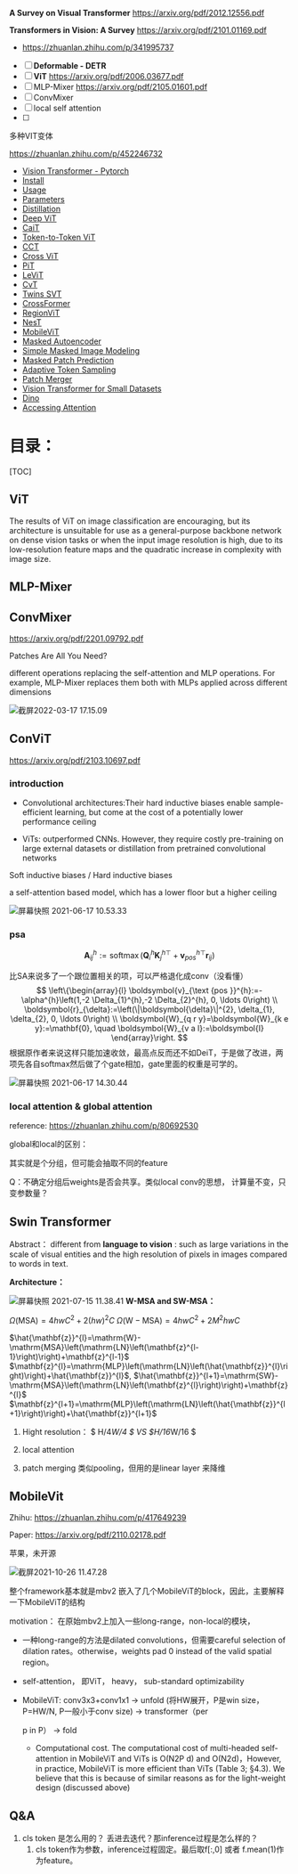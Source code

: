 

**A Survey on Visual Transformer** https://arxiv.org/pdf/2012.12556.pdf

**Transformers in Vision: A Survey** https://arxiv.org/pdf/2101.01169.pdf

* https://zhuanlan.zhihu.com/p/341995737



* [ ] **Deformable - DETR**
* [ ] **ViT** https://arxiv.org/pdf/2006.03677.pdf
* [ ] MLP-Mixer https://arxiv.org/pdf/2105.01601.pdf  
* [ ] ConvMixer
* [ ] local self attention 
* [ ] 

多种VIT变体

https://zhuanlan.zhihu.com/p/452246732

-   [Vision Transformer - Pytorch](https://github.com/lucidrains/vit-pytorch#vision-transformer---pytorch)
-   [Install](https://github.com/lucidrains/vit-pytorch#install)
-   [Usage](https://github.com/lucidrains/vit-pytorch#usage)
-   [Parameters](https://github.com/lucidrains/vit-pytorch#parameters)
-   [Distillation](https://github.com/lucidrains/vit-pytorch#distillation)
-   [Deep ViT](https://github.com/lucidrains/vit-pytorch#deep-vit)
-   [CaiT](https://github.com/lucidrains/vit-pytorch#cait)
-   [Token-to-Token ViT](https://github.com/lucidrains/vit-pytorch#token-to-token-vit)
-   [CCT](https://github.com/lucidrains/vit-pytorch#cct)
-   [Cross ViT](https://github.com/lucidrains/vit-pytorch#cross-vit)
-   [PiT](https://github.com/lucidrains/vit-pytorch#pit)
-   [LeViT](https://github.com/lucidrains/vit-pytorch#levit)
-   [CvT](https://github.com/lucidrains/vit-pytorch#cvt)
-   [Twins SVT](https://github.com/lucidrains/vit-pytorch#twins-svt)
-   [CrossFormer](https://github.com/lucidrains/vit-pytorch#crossformer)
-   [RegionViT](https://github.com/lucidrains/vit-pytorch#regionvit)
-   [NesT](https://github.com/lucidrains/vit-pytorch#nest)
-   [MobileViT](https://github.com/lucidrains/vit-pytorch#mobilevit)
-   [Masked Autoencoder](https://github.com/lucidrains/vit-pytorch#masked-autoencoder)
-   [Simple Masked Image Modeling](https://github.com/lucidrains/vit-pytorch#simple-masked-image-modeling)
-   [Masked Patch Prediction](https://github.com/lucidrains/vit-pytorch#masked-patch-prediction)
-   [Adaptive Token Sampling](https://github.com/lucidrains/vit-pytorch#adaptive-token-sampling)
-   [Patch Merger](https://github.com/lucidrains/vit-pytorch#patch-merger)
-   [Vision Transformer for Small Datasets](https://github.com/lucidrains/vit-pytorch#vision-transformer-for-small-datasets)
-   [Dino](https://github.com/lucidrains/vit-pytorch#dino)
-   [Accessing Attention](https://github.com/lucidrains/vit-pytorch#accessing-attention)



# 目录：

[TOC]

## ViT

The results of ViT on image classification are encouraging, but its architecture is unsuitable for use as a general-purpose backbone network on dense vision tasks or when the input image resolution is high, due to its low-resolution feature maps and the quadratic increase in complexity with image size.

## MLP-Mixer

## ConvMixer

https://arxiv.org/pdf/2201.09792.pdf

Patches Are All You Need?

different operations replacing the self-attention and MLP operations. For example, MLP-Mixer replaces them both with MLPs applied across different dimensions

![截屏2022-03-17 17.15.09](../../material/截屏2022-03-17%2017.15.09.png)

## ConViT 

https://arxiv.org/pdf/2103.10697.pdf

### introduction

* Convolutional architectures:Their hard inductive biases enable sample-efficient learning, but come at the cost of a potentially lower performance ceiling

- ViTs: outperformed CNNs. However, they require costly pre-training on large external datasets or distillation from pretrained convolutional networks 

Soft inductive biases / Hard inductive biases 

 a self-attention based model, which has a lower floor but a higher ceiling

![屏幕快照 2021-06-17 10.53.33](../../material/屏幕快照%202021-06-17%2010.53.33.png)



### psa

$$
\boldsymbol{A}_{i j}^{h}:=\operatorname{softmax}\left(\boldsymbol{Q}_{i}^{h} \boldsymbol{K}_{j}^{h \top}+\boldsymbol{v}_{p o s}^{h \top} \boldsymbol{r}_{i j}\right)
$$

比SA来说多了一个跟位置相关的项，可以严格退化成conv（没看懂）
$$
\left\{\begin{array}{l}
\boldsymbol{v}_{\text {pos }}^{h}:=-\alpha^{h}\left(1,-2 \Delta_{1}^{h},-2 \Delta_{2}^{h}, 0, \ldots 0\right) \\
\boldsymbol{r}_{\delta}:=\left(\|\boldsymbol{\delta}\|^{2}, \delta_{1}, \delta_{2}, 0, \ldots 0\right) \\
\boldsymbol{W}_{q r y}=\boldsymbol{W}_{k e y}:=\mathbf{0}, \quad \boldsymbol{W}_{v a l}:=\boldsymbol{I}
\end{array}\right.
$$
根据原作者来说这样只能加速收敛，最高点反而还不如DeiT，于是做了改进，两项先各自softmax然后做了个gate相加，gate里面的权重是可学的。

![屏幕快照 2021-06-17 14.30.44](../../material/屏幕快照%202021-06-17%2014.30.44.png)



### local attention & global attention

reference: https://zhuanlan.zhihu.com/p/80692530

global和local的区别：



其实就是个分组，但可能会抽取不同的feature

Q：不确定分组后weights是否会共享。类似local conv的思想， 计算量不变，只变参数量？

## Swin Transformer

Abstract： different from **language to vision** : such as large variations in the scale of visual entities and the high resolution of pixels in images compared to words in text.



**Architecture：**

![屏幕快照 2021-07-15 11.38.41](../../material/屏幕快照%202021-07-15%2011.38.41.png)
**W-MSA and SW-MSA：**

$\Omega(\mathrm{MSA})=4 h w C^{2}+2(h w)^{2} C$
$\Omega(\mathrm{W}-\mathrm{MSA})=4 h w C^{2}+2 M^{2} h w C$

$\hat{\mathbf{z}}^{l}=\mathrm{W}-\mathrm{MSA}\left(\mathrm{LN}\left(\mathbf{z}^{l-1}\right)\right)+\mathbf{z}^{l-1}$
$\mathbf{z}^{l}=\mathrm{MLP}\left(\mathrm{LN}\left(\hat{\mathbf{z}}^{l}\right)\right)+\hat{\mathbf{z}}^{l}$,
$\hat{\mathbf{z}}^{l+1}=\mathrm{SW}-\mathrm{MSA}\left(\mathrm{LN}\left(\mathbf{z}^{l}\right)\right)+\mathbf{z}^{l}$
$\mathbf{z}^{l+1}=\mathrm{MLP}\left(\mathrm{LN}\left(\hat{\mathbf{z}}^{l+1}\right)\right)+\hat{\mathbf{z}}^{l+1}$

1. Hight resolution： $ H/4*W/4 $  VS  $H/16*W/16 $

2. local attention

3. patch merging 类似pooling，但用的是linear layer 来降维






## MobileVit

Zhihu: https://zhuanlan.zhihu.com/p/417649239

Paper: https://arxiv.org/pdf/2110.02178.pdf

苹果，未开源



![截屏2021-10-26 11.47.28](../../material/截屏2021-10-26%2011.47.28.png)



整个framework基本就是mbv2 嵌入了几个MobileViT的block，因此，主要解释一下MobileViT的结构

motivation： 在原始mbv2上加入一些long-range，non-local的模块，

*   一种long-range的方法是dilated convolutions，但需要careful selection of dilation rates。otherwise，weights pad 0 instead of the valid spatial region。

*   self-attention， 即ViT， heavy， sub-standard optimizability

*   MobileViT:  conv3x3+conv1x1 -> unfold (将HW展开，P是win size， P=HW/N, P一般小于conv size) -> transformer（per

     p in P） -> fold

    *   Computational cost. The computational cost of multi-headed self-attention in MobileViT and ViTs  is O(N2P d) and O(N2d)，However, in practice, MobileViT is more efficient than ViTs (Table 3; §4.3). We believe that this is because of similar reasons as for the light-weight design (discussed above)





## Q&A

1. cls token 是怎么用的？ 丢进去迭代？那inference过程是怎么样的？
   1. cls token作为参数，inference过程固定。最后取f[:,0] 或者 f.mean(1)作为feature。

